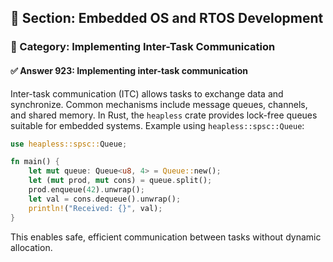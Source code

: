 ## 📘 Section: Embedded OS and RTOS Development
### 🔹 Category: Implementing Inter-Task Communication
#### ✅ Answer 923: Implementing inter-task communication

Inter-task communication (ITC) allows tasks to exchange data and synchronize. Common mechanisms include message queues, channels, and shared memory. In Rust, the `heapless` crate provides lock-free queues suitable for embedded systems. Example using `heapless::spsc::Queue`:

```rust
use heapless::spsc::Queue;

fn main() {
    let mut queue: Queue<u8, 4> = Queue::new();
    let (mut prod, mut cons) = queue.split();
    prod.enqueue(42).unwrap();
    let val = cons.dequeue().unwrap();
    println!("Received: {}", val);
}
```

This enables safe, efficient communication between tasks without dynamic allocation.
